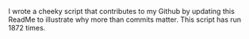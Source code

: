 I wrote a cheeky script that contributes to my Github by updating this ReadMe to illustrate why more than commits matter. This script has run 1872 times.